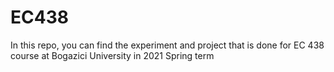 # EC438
In this repo, you can find the experiment and project that is done for EC 438 course at Bogazici University in 2021 Spring term
